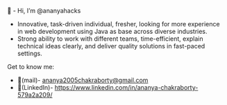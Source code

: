 👋 -  Hi, I’m @ananyahacks


- Innovative, task-driven individual, fresher, looking for more experience in web development using Java as base across diverse industries.
- Strong ability to work with different teams, time-efficient, explain technical ideas clearly, and deliver quality solutions in fast-paced settings.

Get to know me:


- 📧(mail)- ananya2005chakraborty@gmail.com
- 📑(LinkedIn)- https://www.linkedin.com/in/ananya-chakraborty-579a2a209/
<!---
ananyahacks/ananyahacks is a ✨ special ✨ repository because its `README.md` (this file) appears on your GitHub profile.
You can click the Preview link to take a look at your changes.
--->

